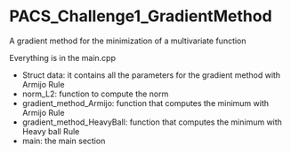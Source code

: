 # PACS_Challenge1_GradientMethod
A gradient method for the minimization of a multivariate function

Everything is in the main.cpp

- Struct data: it contains all the parameters for the gradient method with Armijo Rule
- norm_L2: function to compute the norm
- gradient_method_Armijo: function that computes the minimum with Armijo Rule
- gradient_method_HeavyBall: function that computes the minimum with Heavy ball Rule
- main: the main section